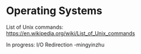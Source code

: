 # Operating Systems

List of Unix commands: https://en.wikipedia.org/wiki/List_of_Unix_commands

In progress: 
	I/O Redirection -mingyinzhu

